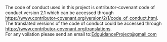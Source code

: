 The code of conduct used in this project is ontributor-covenant code of conduct version 2.1 which can be accessed through https://www.contributor-covenant.org/version/2/1/code_of_conduct.html. 
The translated versions of the code of conduct could be accessed through https://www.contributor-covenant.org/translations.  
For any voilation please send an email to:EdguidanceProject@gmail.com
